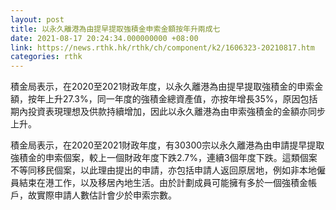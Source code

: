 ```yaml
---
layout: post
title: 以永久離港為由提早提取強積金申索金額按年升兩成七
date: 2021-08-17 20:24:34.000000000 +08:00
link: https://news.rthk.hk/rthk/ch/component/k2/1606323-20210817.htm
categories: rthk
---
```


積金局表示，在2020至2021財政年度，以永久離港為由提早提取強積金的申索金額，按年上升27.3%，同一年度的強積金總資產值，亦按年增長35%，原因包括期內投資表現理想及供款持續增加，因此以永久離港為由申索強積金的金額亦同步上升。

積金局表示，在2020至2021財政年度，有30300宗以永久離港為由申請提早提取強積金的申索個案，較上一個財政年度下跌2.7%，連續3個年度下跌。這類個案不等同移民個案，以此理由提出的申請，亦包括申請人返回原居地，例如非本地僱員結束在港工作，以及移居內地生活。由於計劃成員可能擁有多於一個強積金帳戶，故實際申請人數估計會少於申索宗數。
